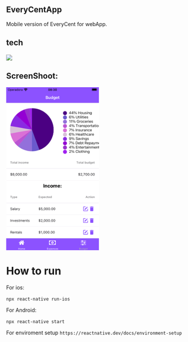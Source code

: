 ## EveryCentApp

Mobile version of EveryCent for webApp.

## tech

<img align="center" src="https://img.shields.io/badge/React_Native-20232A?style=for-the-badge&logo=react&logoColor=61DAFB"/>

## ScreenShoot:

<img align="center" width="250px" height="440px" src="https://raw.githubusercontent.com/asreal089/everyCentApp/main/app_preview.png">

# How to run

For ios:
```
npx react-native run-ios
```
For Android:
```
npx react-native start
```

For enviroment setup `https://reactnative.dev/docs/environment-setup`



